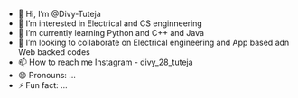 - 👋 Hi, I’m @Divy-Tuteja
- 👀 I’m interested in Electrical and CS enginneering
- 🌱 I’m currently learning Python and C++ and Java
- 💞️ I’m looking to collaborate on Electrical engineering and App based adn Web backed codes
- 📫 How to reach me Instagram - divy_28_tuteja
- 😄 Pronouns: ...
- ⚡ Fun fact: ...

<!---
Divy-Tuteja/Divy-Tuteja is a ✨ special ✨ repository because its `README.md` (this file) appears on your GitHub profile.
You can click the Preview link to take a look at your changes.
--->
